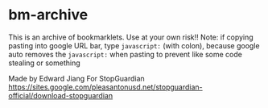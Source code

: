 # bm-archive
This is an archive of bookmarklets. Use at your own risk!!
Note: if copying pasting into google URL bar, type `javascript:` (with colon), because google auto removes the `javascript:` when pasting to prevent like some code stealing or something


Made by Edward Jiang
For StopGuardian
https://sites.google.com/pleasantonusd.net/stopguardian-official/download-stopguardian
